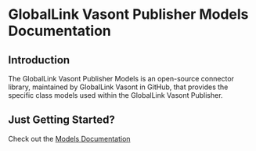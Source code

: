 # GlobalLink Vasont Publisher Models Documentation

## Introduction

The GlobalLink Vasont Publisher Models is an open-source connector library, maintained by GlobalLink Vasont in GitHub, that provides the specific class models used within the GlobalLink Vasont Publisher.


## Just Getting Started?

Check out the [Models Documentation](https://vasont-systems.github.io/Vasont.Publisher.Models/ref/Vasont.Publisher.Models.Common.html)